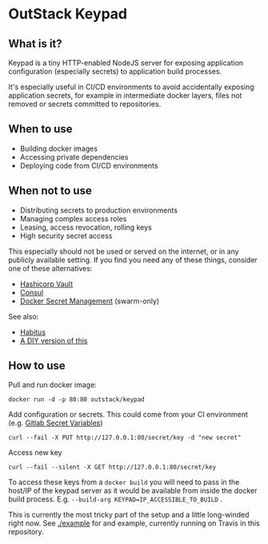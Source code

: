 # OutStack Keypad

## What is it? 

Keypad is a tiny HTTP-enabled NodeJS server for exposing application configuration (especially secrets) to application build processes.

It's especially useful in CI/CD environments to avoid accidentally exposing application secrets, for example in intermediate docker layers, files not removed or secrets committed to repositories.

## When to use

 - Building docker images
 - Accessing private dependencies
 - Deploying code from CI/CD environments

## When not to use

 - Distributing secrets to production environments
 - Managing complex access roles
 - Leasing, access revocation, rolling keys
 - High security secret access

This especially should not be used or served on the internet, or in any publicly available setting. If you find you need any of these things, consider one of these alternatives:

 - [Hashicorp Vault](https://www.vaultproject.io/)
 - [Consul](https://www.consul.io/)
 - [Docker Secret Management](https://docs.docker.com/engine/swarm/secrets/) (swarm-only)

See also:
 - [Habitus](http://www.habitus.io/)
 - [A DIY version of this](https://farazdagi.com/2016/using-ssh-private-keys-securely-when-building-docker-images/)

## How to use

Pull and run docker image:

    docker run -d -p 80:80 outstack/keypad
    
Add configuration or secrets. This could come from your CI environment (e.g. [Gitlab Secret Variables](https://docs.gitlab.com/ce/ci/variables/README.html#secret-variables))

    curl --fail -X PUT http://127.0.0.1:80/secret/key -d "new secret"

Access new key

    curl --fail --silent -X GET http://127.0.0.1:80/secret/key

To access these keys from a `docker build` you will need to pass in the host/IP of the keypad server
as it would be available from inside the docker build process. E.g. `--build-arg KEYPAD=IP_ACCESSIBLE_TO_BUILD` .

This is currently the most tricky part of the setup and a little long-winded right now. See [./example](./example) for
and example, currently running on Travis in this repository.


